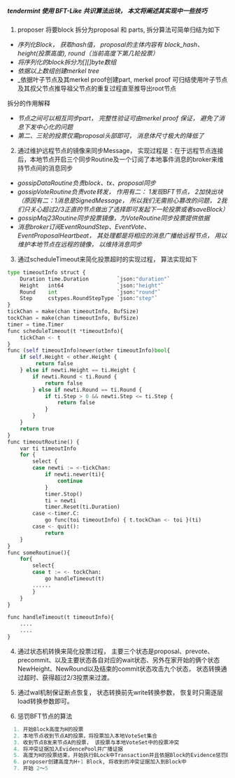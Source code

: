 ##### tendermint 使用 BFT-Like 共识算法出块， 本文将阐述其实现中一些技巧
1. proposer 将要block 拆分为proposal 和 parts, 拆分算法可简单归结为如下
+ _序列化Block， 获取hash值， proposal的主体内容有 block_hash、height(投票高度), round（当前高度下第几轮投票）_ 
+ _将序列化的block拆分为[][]byte数组_
+ _依据以上数组创建merkel tree_
+ _依据叶子节点及其merkel proof创建part, merkel proof 可归结使用叶子节点及其叔父节点推导祖父节点的重复过程直至推导出root节点

拆分的作用解释
+ _节点之间可以相互同步part， 完整性验证可由merkel proof 保证， 避免了消息下发中心化的问题_
+ _第二、三轮的投票仅需proposal头部即可， 消息体尺寸极大的降低了_ 

2. 通过维护远程节点的镜像来同步Message， 实现过程是：在于远程节点连接后，本地节点开启三个同步Routine及一个订阅了本地事件消息的broker来维持节点间的消息同步
+ _gossipDataRoutine负责block、tx、proposal同步_
+ _gossipVoteRoutine负责vote转发， 作用有二： 1发现BFT节点， 2加快出块（原因有二：1消息是SignedMessage， 所以我们无需担心篡改的问题， 2我们只关心超过2/3正直的节点做出了选择即可发起下一轮投票或者saveBlock）_
+ _gossipMaj23Routine同步投票镜像，为VoteRoutine同步投票提供依据_
+ _消息broker订阅EventRoundStep、EventVote、 EventProposalHeartbeat， 其处理都是将相应的消息广播给远程节点， 用以维护本地节点在远程的镜像， 以维持消息同步_

3. 通过scheduleTimeout来简化投票超时的实现过程， 算法实现如下
```python
type timeoutInfo struct {
    Duration time.Duration         `json:"duration"`
    Height   int64                 `json:"height"`
    Round    int                   `json:"round"`
    Step     cstypes.RoundStepType `json:"step"`
}
tickChan = make(chan timeoutInfo, BufSize)
tockChan = make(chan timeoutInfo, BufSize)
timer = time.Timer
func scheduleTimeout(t *timeoutInfo){
    tickChan <- t
}
func (self timeoutInfo)newer(other timeoutInfo)bool{
    if self.Height < other.Height {
         return false
    } else if newti.Height == ti.Height {
        if newti.Round < ti.Round {
        	return false
        } else if newti.Round == ti.Round {
            if ti.Step > 0 && newti.Step <= ti.Step {
                return false
            }
        }
    }
    return true
}
func timeoutRoutine() {
    var ti timeoutInfo
    for {
        select {
        case newti := <-tickChan:
            if newti.newer(ti){
                continue
            }
            timer.Stop()
            ti = newti
            timer.Reset(ti.Duration)
        case <-timer.C:
            go func(toi timeoutInfo) { t.tockChan <- toi }(ti)
        case <- quit():
            return
    }
}
func someRoutinue(){
    for{
        select{
        case t := <- tockChan:
            go handleTimeout(t)
        ......
        }
    }
}

func handleTimeout(t timeoutInfo){
    ....
    ....
}
```

4. 通过状态机转换来简化投票过程， 主要三个状态是proposal、prevote、precommit、以及主要状态各自对应的wait状态、另外在家开始的俩个状态NewHeight、NewRound以及结束的commit状态攻击九个状态， 状态转换通过超时、获得超过2/3投票来过渡。

5. 通过wal机制保证断点恢复， 状态转换前先write转换参数， 恢复时只需逐层load转换参数即可。

6. 惩罚BFT节点的算法
```python
  1. 开始Block高度为H的投票
  2. 本地节点收到节点A的投票，将投票加入本地VoteSet集合 
  3. 收到节点B发来节点A的投票， 该投票与本地VoteSet中的投票冲突
  4. 将冲突证据加入EvidencePool并广播证据
  5. 高度为H的投票结束，开始执行BLock中Transaction并且依据Block的Evidence惩罚BFT节点， 开始H+1 的投票
  6. proposer创建高度为H+1 Block, 将收到的冲突证据加入到Block中
  7. 开始 2～5
```  

